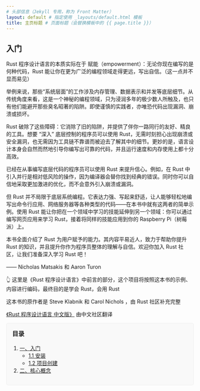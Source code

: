 ```yaml
---
# 头部信息（Jekyll 专用，称为 Front Matter）
layout: default # 指定使用 _layouts/default.html 模板
title: 主页标题 # 页面标题（会替换模板中的 {{ page.title }}）
---
```


## 入门

Rust 程序设计语言的本质实际在于 赋能（empowerment）：无论你现在编写的是何种代码，Rust 能让你在更为广泛的编程领域走得更远，写出自信。（这一点并不显而易见）

举例来说，那些“系统层面”的工作涉及内存管理、数据表示和并发等底层细节。从传统角度来看，这是一个神秘的编程领域，只为浸润多年的极少数人所触及，也只有他们能避开那些臭名昭著的陷阱。即使谨慎的实践者，亦唯恐代码出现漏洞、崩溃或损坏。

Rust 破除了这些障碍：它消除了旧的陷阱，并提供了伴你一路同行的友好、精良的工具。想要 “深入” 底层控制的程序员可以使用 Rust，无需时刻担心出现崩溃或安全漏洞，也无需因为工具链不靠谱而被迫去了解其中的细节。更妙的是，语言设计本身会自然而然地引导你编写出可靠的代码，并且运行速度和内存使用上都十分高效。

已经在从事编写底层代码的程序员可以使用 Rust 来提升信心。例如，在 Rust 中引入并行是相对低风险的操作，因为编译器会替你找到经典的错误。同时你可以自信地采取更加激进的优化，而不会意外引入崩溃或漏洞。

但 Rust 并不局限于底层系统编程。它表达力强、写起来舒适，让人能够轻松地编写出命令行应用、网络服务器等各种类型的代码——在本书中就有这两者的简单示例。使用 Rust 能让你把在一个领域中学习的技能延伸到另一个领域：你可以通过编写网页应用来学习 Rust，接着将同样的技能应用到你的 Raspberry Pi（树莓派）上。

本书全面介绍了 Rust 为用户赋予的能力。其内容平易近人，致力于帮助你提升 Rust 的知识，并且提升你作为程序员整体的理解与自信。欢迎你加入 Rust 社区，让我们准备深入学习 Rust 吧！

—— Nicholas Matsakis 和 Aaron Turon

👆 这里是《Rust 程序设计语言》中前言的部分，这个项目将按照这本书的示例、内容进行编码，最终目的是学会 Rust，会用 Rust

这本书的原作者是 Steve Klabnik 和 Carol Nichols ，由 Rust 社区补充完整

[《Rust 程序设计语言 中文版》](https://kaisery.github.io/trpl-zh-cn/foreword.html) 由中文社区翻译

<div style="border: 1px solid #eee; padding: 15px; border-radius: 5px; background: #f9f9f9;">
  <h3 style="margin-top: 0;">目录</h3>
  <ol style="padding-left: 20px;">
    <li><a href="index.md">一、入门</a>
      <ul>
        <li><a href="./src/01/1.1_install.md">1.1 安装</a></li>
        <li><a href="./src/01/1.2_create.md">1.2 项目创建</a></li>
      </ul>
    </li>
    <li><a href="#2-核心概念">二、核心概念</a></li>
    <!-- 其他章节 -->
  </ol>
</div>
